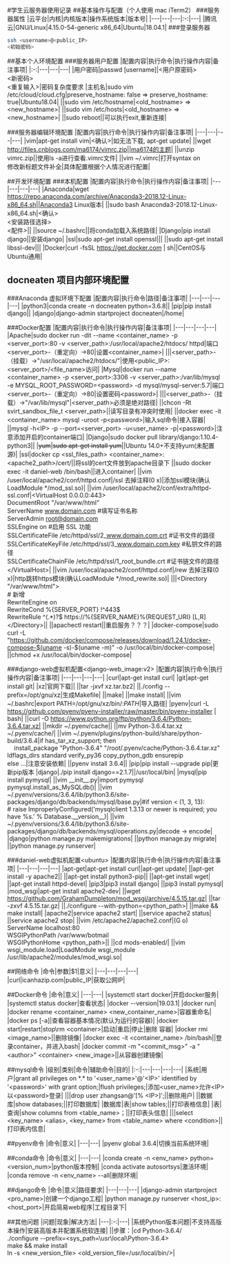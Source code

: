 #学生云服务器使用记录
##基本操作与配置（个人使用 mac iTerm2）
###服务器属性
|云平台|内核|内核版本|操作系统版本|版本号|
|---|---|---|:-:|---|
|腾讯云|GNU/Linux|4.15.0-54-generic x86_64|Ubuntu|18.04.1|
###登录服务器
```sh
ssh <username>@<public_IP>
<初始密码>
```
##基本个人环境配置
###服务器用户配置
|配置内容|执行命令|执行操作内容|备注事项|
|:-:|---|---|---|
|用户密码|passwd [username]|<用户原密码><br><新密码><br><重复输入>|密码复杂度要求
|主机名|sudo vim /etc/cloud/cloud.cfg|preserve_hostname: false => preserve_hostname: true|Ubuntu18.04|
||sudo vim /etc/hostname|\<old_hostname\> => \<new_hostname\>|
||sudo vim /etc/hosts|\<old_hostname\> => \<new_hostname\>|
||sudo reboot||可以执行exit,重新连接|

###服务器编辑环境配置
|配置内容|执行命令|执行操作内容|备注事项|
|---|---|---|---|
|vim|apt-get install vim|\<确认\>|如无法下载, apt-get update|
||wget  http://files.cnblogs.com/ma6174/vimrc.zip||ma6174的主题|
||unzip vimrc.zip||使用ls -a进行查看.vimrc文件|
||vim ~/.vimrc|打开syntax on<br>修改新标题文件补全|具体配置根据个人情况进行配置|

##开发环境配置
###本机配置
|配置内容|执行命令|执行操作内容|备注事项|
|---|---|---|---|
|Anaconda|wget https://repo.anaconda.com/archive/Anaconda3-2018.12-Linux-x86_64.sh||Anaconda3 Linux版本|
||sudo bash Anaconda3-2018.12-Linux-x86_64.sh|<确认><br><安装路径选择><br><配件>||
||source ~/.bashrc||将conda加载入系统路径|
|Django|pip install django||安装django|
|ssl|sudo apt-get install openssl|||
||sudo apt-get install libssl-dev|||
|Docker|curl -fsSL https://get.docker.com \| sh||CentOS与Ubuntu通用|

## docneaten 项目内部环境配置
###Anaconda 虚拟环境下配置
|配置内容|执行命令|路径|备注事项|
|---|---|---|---|
|python3|conda create -n docneaten python=3.6.8||
|pip|pip install django||
|django|django-admin startproject docneaten|/home|

###Docker配置
|配置内容|执行命令|执行操作内容|备注事项|
|---|---|---|---|
|Apache|sudo docker run -dit --name \<container\_name\> -p \<server\_port\>:80 -v \<server\_path\>:/usr/local/apache2/htdocs/ httpd|端口\<server\_port\>-（重定向）->80|设置\<container\_name\>|
|||\<server\_path>-（挂载）->"/usr/local/apache2/htdocs/"|使用\<public\_IP\>:\<server\_port\>/\<file_name>访问|
|Mysql|docker run --name \<container\_name\> -p \<server\_port\>:3306 -v \<server\_path\>:/var/lib/mysql -e MYSQL_ROOT_PASSWORD=\<password\> -d mysql/mysql-server:5.7|端口\<server\_port\>-（重定向）->80|设置密码\<password\>|
|||\<server\_path>-（挂载）->"/var/lib/mysql"|\<server\_path\>必须是绝对路径|
||chcon -Rt svirt\_sandbox\_file\_t \<server\_path\>||读写目录有冲突时使用|
||docker exec -it \<container\_name\> mysql -uroot -p\<password\>|输入sql命令|接入容器|
||mysql -h\<IP\> -p --port=\<server\_port\> -u\<user\_name\> -p|\<password\>|注意添加开启的container端口|
|Django|sudo docker pull library/django:1.10.4-python3||
|~~yum~~|~~sudo apt-get install yum~~||Ubuntu 14.0+不支持yum(未配置源)|
|ssl|docker cp \<ssl\_files\_path\> \<container\_name\>:\<apache2\_path\>/cert/||将ssl的cert文件放到apache目录下
||sudo docker exec -it daniel-web /bin/bash||进入container|
||vim /user/local/apache2/conf/httpd.conf|/ssl 去掉注释(0 x)|添加ssl模块(确认LoadModule \*/mod_ssl.so)|
||vim /user/local/apache2/conf/extra/httpd-ssl.conf|\<VirtualHost 0.0.0.0:443><br>DocumentRoot "/var/www/html"<br>ServerName www.domain.com #填写证书名称<br>ServerAdmin root@domain.com<br>SSLEngine on #启用 SSL 功能<br>SSLCertificateFile /etc/httpd/ssl/2\_www.domain.com.crt #证书文件的路径<br>SSLCertificateKeyFile /etc/httpd/ssl/3\_www.domain.com.key #私钥文件的路径<br>SSLCertificateChainFile /etc/httpd/ssl/1\_root_bundle.crt #证书链文件的路径<br>\</VirtualHost>|
||vim /user/local/apache2/conf/httpd.conf|/rew 去掉注释(0 x)|http跳转https模块(确认LoadModule \*/mod_rewrite.so)|
|||\<Directory "/var/www/html"\> <br># 新增<br>RewriteEngine on<br>RewriteCond %{SERVER_PORT} !\^443$ <br>RewriteRule ^(.*)?$ https://%{SERVER_NAME}%{REQUEST_URI} [L,R]<br>\</Directory>||
||apachectl restart||重启服务？？？|
|docker-compose|sudo curl -L "https://github.com/docker/compose/releases/download/1.24.1/docker-compose-$(uname -s)-$(uname -m)" -o /usr/local/bin/docker-compose|
||chmod +x /usr/local/bin/docker-compose|

###django-web虚拟机配置\<django-web_image:v2>
|配置内容|执行命令|执行操作内容|备注事项|
|---|---|---|---|
|curl|apt-get install curl|
|git|apt-get install git|
|xz|官网下载||
||tar -jxvf xz.tar.bz2|
||./config --prefix=/opt/gnu/xz|生成Makefile|
||make|
||make install|
||vim ~/.bashrc|export PATH=/opt/gnu/xz/bin/:$PATH$|导入路径|
|pyenv|curl -L https://github.com/pyenv/pyenv-installer/raw/master/bin/pyenv-installer \| bash|
||curl -O https://www.python.org/ftp/python/3.6.4/Python-3.6.4.tar.xz|
||mkdir ~/.pyenv/cache||
||mv Python-3.6.4.tar.xz ~/.pyenv/cache/|
||vim ~/.pyenv/plugins/python-build/share/python-build/3.6.4|if has\_tar\_xz\_support; then<br>&nbsp;&nbsp;&nbsp;&nbsp;install\_package "Python-3.6.4" "/root/.pyenv/cache/Python-3.6.4.tar.xz" ldflags_dirs standard verify_py36 copy_python_gdb ensurepip<br>else ...|注意安装依赖|
||pyenv install 3.6.4||
|pip|pip install --upgrade pip|更新pip版本
|django|./pip install django==2.1.7||/usr/local/bin|
|mysql|pip install pymysql|
||vim \_\_init\_\_.py|import pymysql<br>pymysql.install\_as\_MySQLdb()|
||vim ~/.pyenv/versions/3.6.4/lib/python3.6/site-packages/django/db/backends/mysql/base.py|#if version < (1, 3, 13):<br>#    raise ImproperlyConfigured('mysqlclient 1.3.13 or newer is required; you have %s.' % Database.\_\_version\_\_)|
||vim ~/.pyenv/versions/3.6.4/lib/python3.6/site-packages/django/db/backends/mysql/operations.py|decode -> encode|
|django|python manage.py makemigrations|
||python manage.py migrate|
||python manage.py runserver|

###daniel-web虚拟机配置\<ubuntu\>
|配置内容|执行命令|执行操作内容|备注事项|
|---|---|---|---|
|apt-get|apt-get install curl||apt-get update|
||apt-get install -y apache2||
||apt-get install python3-pip||
||apt-get install wget|
||apt-get install httpd-devel|
|pip3|pip3 install django|
||pip3 install pymysql|
|mod_wsgi|apt-get install apache2-dev|
||wget https://github.com/GrahamDumpleton/mod_wsgi/archive/4.5.15.tar.gz|
||tar -zxvf 4.5.15.tar.gz|
||./configure --with-python=\<python_path>|
||make && make install|
|apache2|service apache2 start|
||service apache2 status|
||service apache2 stop|
||vim /etc/apache2/apache2.conf|(G o) ServerName localhost:80<br>WSGIPythonPath /var/www/botmail<br>WSGIPythonHome \<python_path>||
||cd mods-enabled/|
||vim wsgi_module.load|LoadModule wsgi_module /usr/lib/apache2/modules/mod_wsgi.so|


##网络命令
|命令|参数|$1|意义|
|---|---|---|---|
|curl|icanhazip.com|public_IP|获取公网IP|

##Docker命令
|命令|意义|
|---|---|
|systemctl start docker|开启docker服务|
|systemctl status docker|查看状态|
|docker --version|19.03.1|
|docker run|
|docker rename \<container\_name> \<new\_container\_name>|容器重命名|
|docker ps [-a]|查看容器基本情况(默认为运行的容器)|
|docker start\|restart\|stop\rm \<container\>|启动\|重启\|停止\|删除 容器|
|docker rmi \<image\_name\>||删除镜像|
|docker exec -it \<container\_name\> /bin/bash||登录container，并进入bash|
|docker commit -m "\<commit\_msg>" -a "\<author>" \<container\> \<new_image>||从容器创建镜像|


##mysql命令
|级别|类别|命令|辅助命令|目的|
|:-:|---|---|---|---|
|系统|用户|grant all privileges on \*.\* to '\<user\_name>'@'\<IP\>' identified by '\<password\>' with grant option;|flush privileges;|添加\<user\_name\>允许\<IP\>以\<password\>登录|
|||drop user zhangsan@'[% \<IP\>]';||删除用户|
||数据库|show databases;||打印数据库|
|数据库|表|show tables;||打印表格信息|
|表|查询|show columns from \<table\_name\>；||打印表头信息|
|||select \<key\_name\> \<alias\>, \<key\_name\> from \<table\_name\> where \<condition\>||打印表内信息|

##pyenv命令
|命令|意义|
|---|---|
|pyenv global 3.6.4|切换当前系统环境|

##conda命令
|命令|意义|
|---|---|
|conda create -n \<env\_name\> python=\<version\_num\>|python版本控制|
|conda activate autosortsys|激活环境|
|conda remove -n \<env\_name\> --all|删除环境|

##django命令
|命令|意义|路径要求|
|---|---|---|
|django-admin startproject \<pro\_name\>|创建一个django工程|
|python manage.py runserver \<host\_ip\>:\<host\_port\>|开启简易web程序|工程目录下|


##其他问题
|问题|现象|解决方法|
|---|:-:|---|
|系统Python版本问题|不支持高版本操作|安装高版本并配置系统软连接|
||步骤：|cd Python-3.6.4/<br>./configure --prefix=\<sys_path=\usr\local\Python-3.6.4\><br>make && make install<br>ln -s <new_version_file> <old_version_file=/usr/local/bin/>|
